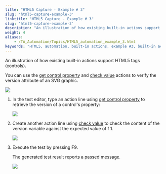 ```yaml
--- 
title: "HTML5 Capture - Example # 3"
slug: 'html5-capture-example-3'
linktitle: "HTML5 Capture - Example # 3"
slug: 'html5-capture-example-3'
description: "An illustration of how existing built-in actions support HTML5 tags (controls)."
weight: 4
aliases: 
    - /TA_Automation/Topics/HTML5_automation_example_3.html
keywords: "HTML5, automation, built-in actions, example #3, built-in actions, HTML5 automation, example #3"
---
```


An illustration of how existing built-in actions support HTML5 tags \(controls\).

You can use the [get control property](/TA_Automation/Topics/bia_get_control_property.html) and [check value](/TA_Automation/Topics/bia_check_value.html) actions to verify the version attribute of an SVG graphic.

![](/images/TA_Automation/Images/html5_get_control_property.png)

1.  In the test editor, type an action line using [get control property](/TA_Automation/Topics/bia_get_control_property.html) to retrieve the version of a control's property:

    ![](/images/TA_Automation/Images/html5_bia_get_control_property.png)

2.  Create another action line using [check value](/TA_Automation/Topics/bia_check_value.html) to check the content of the version variable against the expected value of 1.1.

    ![](/images/TA_Automation/Images/html5_bia_check_value.png)

3.  Execute the test by pressing F9.

    The generated test result reports a passed message.

    ![](/images/TA_Automation/Images/html5_result.png)




